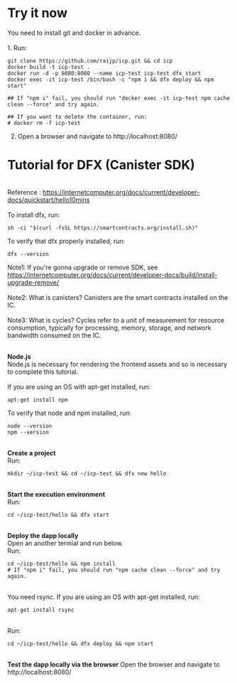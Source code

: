 # Try it now
You need to install git and docker in advance.
<br>
<br>1. Run:
```
git clone https://github.com/raijp/icp.git && cd icp
docker build -t icp-test .
docker run -d -p 8080:8080 --name icp-test icp-test dfx start
docker exec -it icp-test /bin/bash -c "npm i && dfx deploy && npm start"

## If "npm i" fail, you should run "docker exec -it icp-test npm cache clean --force" and try again.

## If you want to delete the container, run:
# docker rm -f icp-test
```
2. Open a browser and navigate to http://localhost:8080/

# Tutorial for DFX (Canister SDK)
<br>Reference : https://internetcomputer.org/docs/current/developer-docs/quickstart/hello10mins
<br><br>To install dfx, run:
```
sh -ci "$(curl -fsSL https://smartcontracts.org/install.sh)"
```
To verify that dfx properly installed, run:
```
dfx --version
```
Note1: If you're gonna upgrade or remove SDK, see https://internetcomputer.org/docs/current/developer-docs/build/install-upgrade-remove/
<br><br>Note2: What is canisters? Canisters are the smart contracts installed on the IC.
<br><br>Note3: What is cycles? Cycles refer to a unit of measurement for resource consumption, typically for processing, memory, storage, and network bandwidth consumed on the IC. 

<br><b>Node.js</b>
<br>Node.js is necessary for rendering the frontend assets and so is necessary to complete this tutorial. 
<br><br>If you are using an OS with apt-get installed, run:
```
apt-get install npm
```
To verify that node and npm installed, run:
```
node --version
npm --version
```
<br><b>Create a project</b>
<br>Run:
```
mkdir ~/icp-test && cd ~/icp-test && dfx new hello
```
<br><b>Start the execution environment</b>
<br>Run:
```
cd ~/icp-test/hello && dfx start
```

<br><b>Deploy the dapp locally</b>
<br>Open an another termial and run below.
<br>Run:
```
cd ~/icp-test/hello && npm install
# If "npm i" fail, you should run "npm cache clean --force" and try again.
```
<br>You need rsync. If you are using an OS with apt-get installed, run:
```
apt-get install rsync
```
<br>Run:
```
cd ~/icp-test/hello && dfx deploy && npm start
```

<br><b>Test the dapp locally via the browser</b>
Open the browser and navigate to http://localhost:8080/
